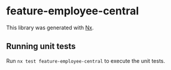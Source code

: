 # feature-employee-central

This library was generated with [Nx](https://nx.dev).

## Running unit tests

Run `nx test feature-employee-central` to execute the unit tests.
